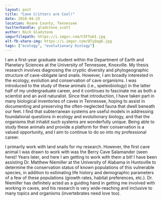 ```yaml
---
layout: post
title: "Cave Critters are Cool!"
date: 2018-04-25
location: Roane County, Tennessee
twitterhandle: gladstone_scott
author: Nick Gladstone
imgurfilepath: https://i.imgur.com/C5FfwbI.jpg
alt-fb-share-img: https://i.imgur.com/QTyQag6.jpg
tags: ["ecology", "evolutionary biology"]
---
```

	
I am a first-year graduate student within the Department of Earth and Planetary Sciences at the University of Tennessee, Knoxville. My thesis research involves diagnosing the cryptic diversity and phylogeographic structure of cave-obligate land snails. However, I am broadly interested in the ecology, evolution and conservation of cave organisms.  I was introduced to the study of these animals (i.e., speleobiology) in the latter half of my undergraduate career, and it continues to fascinate me as both a scientist and an avid naturalist. Since that introduction, I have taken part in many biological inventories of caves in Tennessee, hoping to assist in documenting and preserving the often-neglected fauna that dwell beneath our feet. I find that subterranean systems are useful models in addressing foundational questions in ecology and evolutionary biology, and that the organisms that inhabit such systems are wonderfully unique. Being able to study these animals and provide a platform for their conservation is a valued opportunity, and I aim to continue to do so into my professional career.

I primarily work with land snails for my research. However, the first cave animal I was drawn to work with was the Berry Cave Salamander (seen here)! Years later, and here I am getting to work with them a bit! I have been assisting Dr. Matthew Niemiller at the University of Alabama in Huntsville to determine the conservation status of known populations of this vulnerable species, in addition to estimating life history and demographic parameters of a few of these populations (growth rates, habitat preferences, etc.). Dr. Niemiller has definitely acted as a guiding hand in getting me involved with working in caves, and his research is very wide-reaching and inclusive to many topics and organisms (invertebrates need love too).
